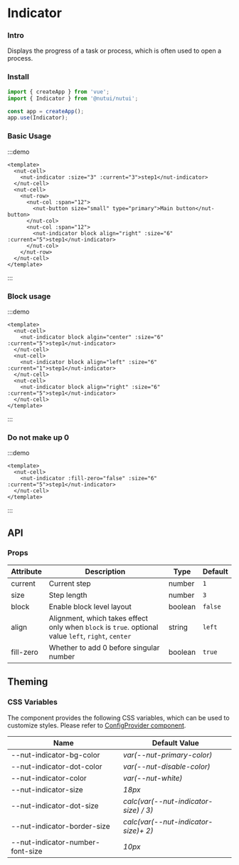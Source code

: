 # Indicator

### Intro

Displays the progress of a task or process, which is often used to open a process.

### Install

```js
import { createApp } from 'vue';
import { Indicator } from '@nutui/nutui';

const app = createApp();
app.use(Indicator);
```

### Basic Usage

:::demo

```vue
<template>
  <nut-cell>
    <nut-indicator :size="3" :current="3">step1</nut-indicator>
  </nut-cell>
  <nut-cell>
    <nut-row>
      <nut-col :span="12">
        <nut-button size="small" type="primary">Main button</nut-button>
      </nut-col>
      <nut-col :span="12">
        <nut-indicator block align="right" :size="6" :current="5">step1</nut-indicator>
      </nut-col>
    </nut-row>
  </nut-cell>
</template>
```

:::

### Block usage

:::demo

```vue
<template>
  <nut-cell>
    <nut-indicator block algin="center" :size="6" :current="5">step1</nut-indicator>
  </nut-cell>
  <nut-cell>
    <nut-indicator block align="left" :size="6" :current="1">step1</nut-indicator>
  </nut-cell>
  <nut-cell>
    <nut-indicator block align="right" :size="6" :current="5">step1</nut-indicator>
  </nut-cell>
</template>
```

:::

### Do not make up 0

:::demo

```vue
<template>
  <nut-cell>
    <nut-indicator :fill-zero="false" :size="6" :current="5">step1</nut-indicator>
  </nut-cell>
</template>
```

:::

## API

### Props

| Attribute | Description | Type | Default |
| --- | --- | --- | --- |
| current | Current step | number | `1` |
| size | Step length | number | `3` |
| block | Enable block level layout | boolean | `false` |
| align | Alignment, which takes effect only when `block` is `true`. optional value `left`, `right`, `center` | string | `left` |
| fill-zero | Whether to add 0 before singular number | boolean | `true` |

## Theming

### CSS Variables

The component provides the following CSS variables, which can be used to customize styles. Please refer to [ConfigProvider component](#/en-US/component/configprovider).

| Name | Default Value |
| --- | --- |
| --nut-indicator-bg-color | _var(--nut-primary-color)_ |
| --nut-indicator-dot-color | _var(--nut-disable-color)_ |
| --nut-indicator-color | _var(--nut-white)_ |
| --nut-indicator-size | _18px_ |
| --nut-indicator-dot-size | _calc(var(--nut-indicator-size) / 3)_ |
| --nut-indicator-border-size | _calc(var(--nut-indicator-size)+ 2)_ |
| --nut-indicator-number-font-size | _10px_ |
